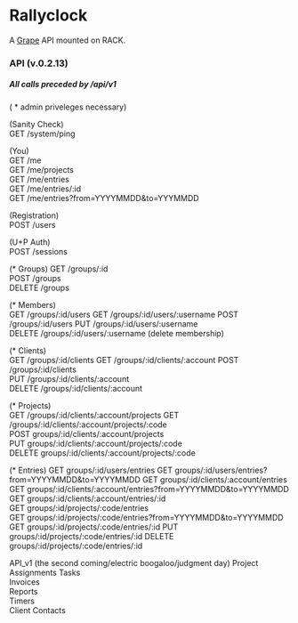 Rallyclock
==========

A [Grape](http://github.com/intridea/grape) API mounted on RACK.

### API (v.0.2.13)
##### All calls preceded by /api/v1

( * admin priveleges necessary)

(Sanity Check)  
GET /system/ping  

(You)  
GET /me  
GET /me/projects  
GET /me/entries  
GET /me/entries/:id  
GET /me/entries?from=YYYYMMDD&to=YYYMMDD  

(Registration)  
POST /users  

(U+P Auth)  
POST /sessions  

(* Groups)
GET /groups/:id  
POST /groups  
DELETE /groups  

(* Members)  
GET /groups/:id/users
GET /groups/:id/users/:username
POST /groups/:id/users
PUT /groups/:id/users/:username  
DELETE /groups/:id/users/:username (delete membership)  

(* Clients)  
GET /groups/:id/clients
GET /groups/:id/clients/:account
POST /groups/:id/clients  
PUT /groups/:id/clients/:account  
DELETE /groups/:id/clients/:account  

(* Projects)  
GET /groups/:id/clients/:account/projects
GET /groups/:id/clients/:account/projects/:code  
POST groups/:id/clients/:account/projects  
PUT groups/:id/clients/:account/projects/:code  
DELETE groups/:id/clients/:account/projects/:code  

(* Entries) 
GET groups/:id/users/entries
GET groups/:id/users/entries?from=YYYYMMDD&to=YYYYMMDD
GET groups/:id/clients/:account/entries
GET groups/:id/clients/:account/entries?from=YYYYMMDD&to=YYYYMMDD
GET groups/:id/clients/:account/entries/:id  
GET groups/:id/projects/:code/entries  
GET groups/:id/projects/:code/entries?from=YYYYMMDD&to=YYYYMMDD
GET groups/:id/projects/:code/entries/:id
PUT groups/:id/projects/:code/entries/:id
DELETE groups/:id/projects/:code/entries/:id

API_v1 (the second coming/electric boogaloo/judgment day) 
Project Assignments
Tasks  
Invoices  
Reports  
Timers  
Client Contacts  
